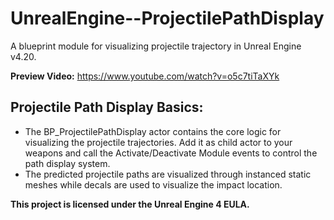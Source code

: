 # UnrealEngine--ProjectilePathDisplay

A blueprint module for visualizing projectile trajectory in Unreal Engine v4.20.

**Preview Video:** https://www.youtube.com/watch?v=o5c7tiTaXYk

## Projectile Path Display Basics:
- The BP_ProjectilePathDisplay actor contains the core logic for visualizing the projectile trajectories. Add it as child actor to your weapons and call the Activate/Deactivate Module events to control the path display system.
- The predicted projectile paths are visualized through instanced static meshes while decals are used to visualize the impact location.

**This project is licensed under the Unreal Engine 4 EULA.**
